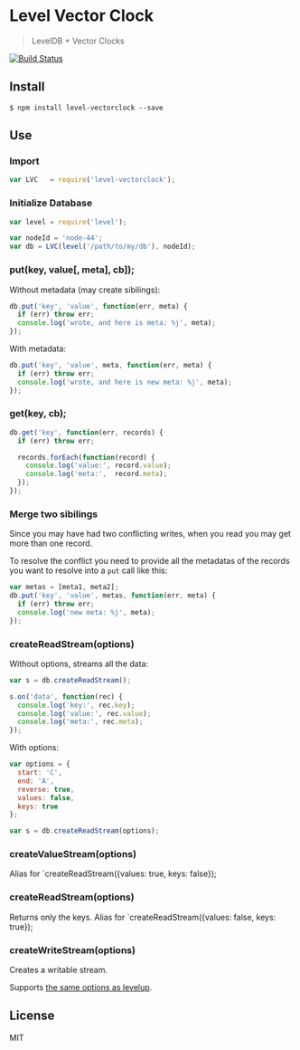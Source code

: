# Level Vector Clock

> LevelDB + Vector Clocks

[![Build Status](https://travis-ci.org/pgte/level-vectorclock.png?branch=master)](https://travis-ci.org/pgte/level-vectorclock)

## Install

```
$ npm install level-vectorclock --save
```

## Use

### Import

```javascript
var LVC   = require('level-vectorclock');
```


### Initialize Database

```javascript
var level = require('level');

var nodeId = 'node-44';
var db = LVC(level('/path/to/my/db'), nodeId);
```

### put(key, value[, meta], cb]);

Without metadata (may create sibilings):

```javascript
db.put('key', 'value', function(err, meta) {
  if (err) throw err;
  console.log('wrote, and here is meta: %j', meta);
});
```

With metadata:


```javascript
db.put('key', 'value', meta, function(err, meta) {
  if (err) throw err;
  console.log('wrote, and here is new meta: %j', meta);
});
```

### get(key, cb);

```javascript
db.get('key', function(err, records) {
  if (err) throw err;

  records.forEach(function(record) {
    console.log('value:', record.value);
    console.log('meta:',  record.meta);
  });
});
```

### Merge two sibilings

Since you may have had two conflicting writes, when you read you may get more than one record.

To resolve the conflict you need to provide all the metadatas of the records you want to resolve into a `put` call like this:


```javascript
var metas = [meta1, meta2];
db.put('key', 'value', metas, function(err, meta) {
  if (err) throw err;
  console.log('new meta: %j', meta);
});
```


### createReadStream(options)

Without options, streams all the data:

```javascript
var s = db.createReadStream();

s.on('data', function(rec) {
  console.log('key:', rec.key);
  console.log('value:', rec.value);
  console.log('meta:', rec.meta);
});
```

With options:

```javascript
var options = {
  start: 'C',
  end: 'A',
  reverse: true,
  values: false,
  keys: true
};

var s = db.createReadStream(options);
```

### createValueStream(options)

Alias for `createReadStream({values: true, keys: false});

### createReadStream(options)

Returns only the keys. Alias for `createReadStream({values: false, keys: true});


### createWriteStream(options)

Creates a writable stream.

Supports [the same options as levelup](https://github.com/rvagg/node-levelup#createWriteStream).

## License

MIT